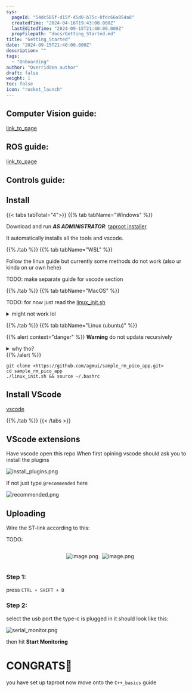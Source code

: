 ```yaml
---
sys:
  pageId: "54dc585f-d15f-45d0-b75c-8fdc66a854a8"
  createdTime: "2024-04-16T19:43:00.000Z"
  lastEditedTime: "2024-09-15T21:40:00.000Z"
  propFilepath: "docs/Getting_Started.md"
title: "Getting_Started"
date: "2024-09-15T21:40:00.000Z"
description: ""
tags:
  - "Onboarding"
author: "Overridden author"
draft: false
weight: 1
toc: false
icon: "rocket_launch"
---
```


## Computer Vision guide:

[link_to_page](86d45bc0-388b-4d26-8848-44f255f73d0e)

## ROS guide:

[link_to_page](3c76c1de-ec8f-46d6-8b0a-294005edc2d5)

## Controls guide:

## Install

{{< tabs tabTotal="4">}}
{{% tab tabName="Windows" %}}

Download and run _**AS ADMINISTRATOR**_: [taproot installer](https://github.com/Thornbots/TeachingFreshies/releases/tag/1.0)

It automatically installs all the tools and vscode.

{{% /tab %}}
{{% tab tabName="WSL" %}}

Follow the linux guide but currently some methods do not work (also ur kinda on ur own hehe)

TODO: make separate guide for vscode section

{{% /tab %}}
{{% tab tabName="MacOS" %}}

TODO: for now just read the [linux_init.sh](https://github.com/agmui/sample_rm_pico_app/blob/main/linux_init.sh)

<details>
<summary>might not work lol</summary>

`brew install libusb pkg-config`

Next install: [vscode](https://code.visualstudio.com/Download)

</details>

{{% /tab %}}
{{% tab tabName="Linux (ubuntu)" %}}

{{% alert context="danger" %}}
**Warning** do not update recursively
<details>
<summary>why tho?</summary>
There are some submodules that may go on for a while (like tinyusb) and I highly
recommend you don't need to get them.
If you want to see what submodules I update just look in `linux_init.sh`
</details>
{{% /alert %}}

```shell
git clone <https://github.com/agmui/sample_rm_pico_app.git>
cd sample_rm_pico_app
./linux_init.sh && source ~/.bashrc
```

## Install VScode

[vscode](https://code.visualstudio.com/Download)

{{% /tab %}}
{{< /tabs >}}

## VScode extensions

Have vscode open this repo
When first opining vscode should ask you to install the plugins

![install_plugins.png](https://prod-files-secure.s3.us-west-2.amazonaws.com/d518164a-d88e-44d1-a4ee-3adb3bd8bce0/89bd30f0-1825-4e77-867b-0a41ce370880/install_plugins.png?X-Amz-Algorithm=AWS4-HMAC-SHA256&X-Amz-Content-Sha256=UNSIGNED-PAYLOAD&X-Amz-Credential=ASIAZI2LB466V7KIYZSP%2F20250317%2Fus-west-2%2Fs3%2Faws4_request&X-Amz-Date=20250317T041037Z&X-Amz-Expires=3600&X-Amz-Security-Token=IQoJb3JpZ2luX2VjEOT%2F%2F%2F%2F%2F%2F%2F%2F%2F%2FwEaCXVzLXdlc3QtMiJGMEQCIFsZzGaseYl3TMRmRa6u7R5EdKyfw3LHEX62knz43K9SAiBnI03ucT8BZELAK5h6iuePidqDMaSnc1qfVf8P79yxzSr%2FAwg9EAAaDDYzNzQyMzE4MzgwNSIM%2Bf4JRZdGAt%2BaSyUuKtwD7kZq41xv%2FU7Ju3r3XYkXYqRJ8FcC6qH0eXv0UGzNIWT1GpamUlyC7q%2FrOzSMWLPufF5LoAlIPFIOYAtmVq6UNgCHr00Ssv%2Fw0jUoE2WUaL61lQ2tTz%2FblPebiFw%2FhdcD%2B1yWtTRzQqkzoX3yHGiAUl%2F9oBM9B1IfIXvTPm%2FKH6ssnxYbnxohBeKk2OJSsrwc1xBQjuUU32N52nsJM3XKhs6eifqY0eN5h9YAb6543Y%2BiJa9YRxoDmYRTKyXhEf4fXM1TKDR2312ZBtfT5TRtdoIxn6%2FDErqtmKqsPk%2B92GyWakq%2F6sGueVXvSfz%2BiYUF5ISTNoamYomVzet%2FDwsK4uZ1jvcGMWyBFDTp8IUTvzkI8dMdVXhi65BxyE1B80Mv1BSlEn8WTTTdJWWa3c%2Bib1zHP3%2FRu5ApuguCiPVnWshITM4SrTmjaVSCLtznqa2iK1x0cAvQll0v89huv2l%2BLgDIezkr5TJ06%2BSa0PUnTmgY2FOi8PxzyeXSt3w7MGVTwuI3hyKDGGk80OMoQtGIfEKkhxfG4aKaCH8WSkG%2Bz6D3mqEZCEwgpbJ4cUBKDtp9pMq%2F7lSIoRFtY%2FZO%2FCCSBnWToNjdHu2ch90Wq%2Fb%2FWviyNkHdrVn0klCqvisworzevgY6pgEHCT3vgkr%2B%2FDNJSbmquky9j%2BstmjqSlTaqRKjrtBEaMFRKCJPj4uw531Cknn4jm3QiYf7CsbM85jG16gXMGOfUNJNDsQVxAHYRJth3avgks9b3auULWNVBECr1EmYbGwegb4eggixKyflHCucGipQrzbgqIkJsUj7Q%2BQVDISncS1XA52bNhkYJegmWCrNVLfTx5h8Uv%2F0o1tCmfZKjZXzlYNLY2C%2Fa&X-Amz-Signature=fc699735d0c0279be889511d20d908123573a5e2a0995c005ee70750e4084d03&X-Amz-SignedHeaders=host&x-id=GetObject)

If not just type `@recommended` here  

![recommended.png](https://prod-files-secure.s3.us-west-2.amazonaws.com/d518164a-d88e-44d1-a4ee-3adb3bd8bce0/61e661e9-5d85-4dfc-be0d-8d2097a5e793/recommended.png?X-Amz-Algorithm=AWS4-HMAC-SHA256&X-Amz-Content-Sha256=UNSIGNED-PAYLOAD&X-Amz-Credential=ASIAZI2LB466V7KIYZSP%2F20250317%2Fus-west-2%2Fs3%2Faws4_request&X-Amz-Date=20250317T041037Z&X-Amz-Expires=3600&X-Amz-Security-Token=IQoJb3JpZ2luX2VjEOT%2F%2F%2F%2F%2F%2F%2F%2F%2F%2FwEaCXVzLXdlc3QtMiJGMEQCIFsZzGaseYl3TMRmRa6u7R5EdKyfw3LHEX62knz43K9SAiBnI03ucT8BZELAK5h6iuePidqDMaSnc1qfVf8P79yxzSr%2FAwg9EAAaDDYzNzQyMzE4MzgwNSIM%2Bf4JRZdGAt%2BaSyUuKtwD7kZq41xv%2FU7Ju3r3XYkXYqRJ8FcC6qH0eXv0UGzNIWT1GpamUlyC7q%2FrOzSMWLPufF5LoAlIPFIOYAtmVq6UNgCHr00Ssv%2Fw0jUoE2WUaL61lQ2tTz%2FblPebiFw%2FhdcD%2B1yWtTRzQqkzoX3yHGiAUl%2F9oBM9B1IfIXvTPm%2FKH6ssnxYbnxohBeKk2OJSsrwc1xBQjuUU32N52nsJM3XKhs6eifqY0eN5h9YAb6543Y%2BiJa9YRxoDmYRTKyXhEf4fXM1TKDR2312ZBtfT5TRtdoIxn6%2FDErqtmKqsPk%2B92GyWakq%2F6sGueVXvSfz%2BiYUF5ISTNoamYomVzet%2FDwsK4uZ1jvcGMWyBFDTp8IUTvzkI8dMdVXhi65BxyE1B80Mv1BSlEn8WTTTdJWWa3c%2Bib1zHP3%2FRu5ApuguCiPVnWshITM4SrTmjaVSCLtznqa2iK1x0cAvQll0v89huv2l%2BLgDIezkr5TJ06%2BSa0PUnTmgY2FOi8PxzyeXSt3w7MGVTwuI3hyKDGGk80OMoQtGIfEKkhxfG4aKaCH8WSkG%2Bz6D3mqEZCEwgpbJ4cUBKDtp9pMq%2F7lSIoRFtY%2FZO%2FCCSBnWToNjdHu2ch90Wq%2Fb%2FWviyNkHdrVn0klCqvisworzevgY6pgEHCT3vgkr%2B%2FDNJSbmquky9j%2BstmjqSlTaqRKjrtBEaMFRKCJPj4uw531Cknn4jm3QiYf7CsbM85jG16gXMGOfUNJNDsQVxAHYRJth3avgks9b3auULWNVBECr1EmYbGwegb4eggixKyflHCucGipQrzbgqIkJsUj7Q%2BQVDISncS1XA52bNhkYJegmWCrNVLfTx5h8Uv%2F0o1tCmfZKjZXzlYNLY2C%2Fa&X-Amz-Signature=32640784e5eab60f85f8b6b8d26fe4d296004ea872da76d4b193524a5a718239&X-Amz-SignedHeaders=host&x-id=GetObject)

## Uploading

Wire the ST-link according to this:

TODO:

<div style="display: flex;flex-direction: row; column-gap:10px; max-width: 630px;justify-content: center;">
<div>

![image.png](https://prod-files-secure.s3.us-west-2.amazonaws.com/d518164a-d88e-44d1-a4ee-3adb3bd8bce0/210ecb78-1116-4d7b-b9b7-2292f66fa2c2/image.png?X-Amz-Algorithm=AWS4-HMAC-SHA256&X-Amz-Content-Sha256=UNSIGNED-PAYLOAD&X-Amz-Credential=ASIAZI2LB466WUUTB6FA%2F20250317%2Fus-west-2%2Fs3%2Faws4_request&X-Amz-Date=20250317T041039Z&X-Amz-Expires=3600&X-Amz-Security-Token=IQoJb3JpZ2luX2VjEOT%2F%2F%2F%2F%2F%2F%2F%2F%2F%2FwEaCXVzLXdlc3QtMiJHMEUCIC02I845Flje2VG7FOvXX5PN8JGdAKOv5IxQ4U2EKmiJAiEAkqb2TJS9fO73CnIaHYR3T0aSj%2B4ys1vFlV%2FVYBfb%2Bp8q%2FwMIPRAAGgw2Mzc0MjMxODM4MDUiDDSd%2B%2BLipnzDvX2sISrcA%2FqBQeqplbmMGNkNpOzl9toe3TJWyZNUK3jLdlj6qnKERenO%2BAa8tYIlhiits9vPz0hvC2icVyLoOhRmEM58C%2BUe8PiQDiIVyq%2F%2FIHLYYlxpzH7zLb411qeviiMG%2Fiunbm%2FiaiB2UqWxP6hN6x0joihCM4AXBG6hlsdXpNRYWp7sw2vUy%2FIsnFTULUyK4ohm1wlr%2B0JUdihVcoeO6ZlHDV8p%2BcFPGmZMcscWi%2FLCiFYbWV%2FpvWlcexfqBqdxDIDPuVK44DNLegDQR%2F3XLotqRfIChRN0oRGv1B9hacAaWHZPA2%2FeHKuZqJxxyAywNvZl7BcTMZ%2BydK3Y0nVCuo0ybjLM1ifJkWqwbhjAkq2fJRO3WC8yVOdisBKBmlLwjOBxBrafQchm5zPqwYPD5nbwxib7M7re5C7jgrnmxPBNIB8VAWjmw5pnMwdqr6%2BQrMgTIuW8ug4lQnnXSvCDaZvjnWmhiPz1LZa5nK8PGVPL13T1HEVIal9OBoZZufJKE%2FeL2l9iKdj2wv55mhRUUzZO%2FkFmkAEFlHPgQ%2BaHjSaYdCyYiz4c0X9IQo2vY4%2FaMFP93CqC3gp2h1mgZ5QNZ9WGV85MUxIs%2Flo0U7wzAH%2BD1aJtvF2hMQNpEEl0A3F3MJu83r4GOqUBkarr7lXTeMI17WqtOsX8%2FcP7wrbhblyNqxLVGJJ3X3wm9Hhn9pUnhu9gfyuw09CP9jYd4fPzTuhis0USTo8aX1BMi1esOBPIzjPnIaDvmvzhk3zDoRlcvhGgR75XS4peNzNeOxO1FmOtV1p7itQZ%2Fg660eRMEZ7k1jUtAEyVgghbuPweRK6JEjjG9tS7le96Hy%2BUwsNJ4lGGyHt8DIHaPLR64WP3&X-Amz-Signature=a86682679999e42b580eee48578463206684e307ceca9121efec61c21170bc3e&X-Amz-SignedHeaders=host&x-id=GetObject)

</div>
<div>

![image.png](https://prod-files-secure.s3.us-west-2.amazonaws.com/d518164a-d88e-44d1-a4ee-3adb3bd8bce0/33a0fd0f-8ca6-4a86-8e09-26e95ded1fff/image.png?X-Amz-Algorithm=AWS4-HMAC-SHA256&X-Amz-Content-Sha256=UNSIGNED-PAYLOAD&X-Amz-Credential=ASIAZI2LB4663XW6MYLE%2F20250317%2Fus-west-2%2Fs3%2Faws4_request&X-Amz-Date=20250317T041040Z&X-Amz-Expires=3600&X-Amz-Security-Token=IQoJb3JpZ2luX2VjEOT%2F%2F%2F%2F%2F%2F%2F%2F%2F%2FwEaCXVzLXdlc3QtMiJGMEQCIFI6EbO1eR9297Ok1ZVql%2FWcmN9JFXZA1zbn9Mc97ankAiBhMKbSkY7STV5mt7GeHy91TzSN7IpM%2BQX%2BK5cGm6LsWCr%2FAwg9EAAaDDYzNzQyMzE4MzgwNSIMJdiiPOL2a6YR7NsCKtwDV9jwuV15he9ef3jlz%2BDl%2F8CeHgVbpFQu9jhcYhwQGElm5PeXUYnecjuVl1ZEVS91wFIBom%2BvTYhAwEVFZ%2Fi%2B5HzWNOny0CVjRi6x4X%2BdndiioQFVanYLycRXJ2bAcZRYOhKbME6%2FaylWw2OVYIus8MkPHjt8GV2ay3bo7OazNyeQ%2FHoMDZR2fkeETsloYJlkMuv6jaMGJcqpyg9ThR6tDJjuOpx3kKivwYdWfosxT1BMsT0kfWxbBgLwO8XwB2lTXAo9%2FDxkW8Q9IlgTFKeae1IxnA5hxkiV1dCq5L8UfRdfs78L6kR98uTWX6z%2F6YvQFw0AKHxbZZE6l6hHF90abVgwgf%2B967aS5o0rqd6cob24%2FltIg5TAFMR%2BsF8TcUPwoDaylno9FF2Mscaqn%2BTGuRsiZKsWQ3bcgw60u61%2FGMMbylqqPKn1rzSDoHXEsUVXhqxOFyzIqcyIY5CtYN0jZJqdeLtB59wvWETamiFMaCBCAu%2FzDq49UoLVErA0nw39q8lfJH2yQBj87m6joVnkBHbvX4rvPCgabwXGjoUMVN0zYYhcU9aY5CybK1TaIGOh1iA1oHaqIuj43a%2Fk28v56NzQrmHeSstDzRn3qCekZ6qnI27mA9jyV%2Fi2aigw7rzevgY6pgGVQKDT0fqsUsJSc5xWHB81AS7LAdKUn2E5J9g3r2GRSPtWcZ6v%2FBzLMu2QxOOVehYgd3Q2UCAIrOE1dv1UijfADLne1N7zEo%2Bve83bK5eWPhFjww9WbBevRcWAW%2BwQRG%2FKXvBhzG1QgbPne8keNu21rmiQIdgqW399Ip8s%2FVHMLUNXDT5mT1wPeJ9ZYmJRN8NDJgErWjyM%2FwXsqX5Z9pf7Y3h2csr1&X-Amz-Signature=ae68e0ff5eda267eeeecef61c5c4cece3163d156d8ece8eb52937379ca1b2da3&X-Amz-SignedHeaders=host&x-id=GetObject)

</div>
</div>

### Step 1:

press `CTRL + SHIFT + B`

### Step 2:

select the usb port the type-c is plugged in it should look like this:

![serial_monitor.png](https://prod-files-secure.s3.us-west-2.amazonaws.com/d518164a-d88e-44d1-a4ee-3adb3bd8bce0/f03f4774-05d4-4393-b6a0-d5efb6d315ab/serial_monitor.png?X-Amz-Algorithm=AWS4-HMAC-SHA256&X-Amz-Content-Sha256=UNSIGNED-PAYLOAD&X-Amz-Credential=ASIAZI2LB466V7KIYZSP%2F20250317%2Fus-west-2%2Fs3%2Faws4_request&X-Amz-Date=20250317T041037Z&X-Amz-Expires=3600&X-Amz-Security-Token=IQoJb3JpZ2luX2VjEOT%2F%2F%2F%2F%2F%2F%2F%2F%2F%2FwEaCXVzLXdlc3QtMiJGMEQCIFsZzGaseYl3TMRmRa6u7R5EdKyfw3LHEX62knz43K9SAiBnI03ucT8BZELAK5h6iuePidqDMaSnc1qfVf8P79yxzSr%2FAwg9EAAaDDYzNzQyMzE4MzgwNSIM%2Bf4JRZdGAt%2BaSyUuKtwD7kZq41xv%2FU7Ju3r3XYkXYqRJ8FcC6qH0eXv0UGzNIWT1GpamUlyC7q%2FrOzSMWLPufF5LoAlIPFIOYAtmVq6UNgCHr00Ssv%2Fw0jUoE2WUaL61lQ2tTz%2FblPebiFw%2FhdcD%2B1yWtTRzQqkzoX3yHGiAUl%2F9oBM9B1IfIXvTPm%2FKH6ssnxYbnxohBeKk2OJSsrwc1xBQjuUU32N52nsJM3XKhs6eifqY0eN5h9YAb6543Y%2BiJa9YRxoDmYRTKyXhEf4fXM1TKDR2312ZBtfT5TRtdoIxn6%2FDErqtmKqsPk%2B92GyWakq%2F6sGueVXvSfz%2BiYUF5ISTNoamYomVzet%2FDwsK4uZ1jvcGMWyBFDTp8IUTvzkI8dMdVXhi65BxyE1B80Mv1BSlEn8WTTTdJWWa3c%2Bib1zHP3%2FRu5ApuguCiPVnWshITM4SrTmjaVSCLtznqa2iK1x0cAvQll0v89huv2l%2BLgDIezkr5TJ06%2BSa0PUnTmgY2FOi8PxzyeXSt3w7MGVTwuI3hyKDGGk80OMoQtGIfEKkhxfG4aKaCH8WSkG%2Bz6D3mqEZCEwgpbJ4cUBKDtp9pMq%2F7lSIoRFtY%2FZO%2FCCSBnWToNjdHu2ch90Wq%2Fb%2FWviyNkHdrVn0klCqvisworzevgY6pgEHCT3vgkr%2B%2FDNJSbmquky9j%2BstmjqSlTaqRKjrtBEaMFRKCJPj4uw531Cknn4jm3QiYf7CsbM85jG16gXMGOfUNJNDsQVxAHYRJth3avgks9b3auULWNVBECr1EmYbGwegb4eggixKyflHCucGipQrzbgqIkJsUj7Q%2BQVDISncS1XA52bNhkYJegmWCrNVLfTx5h8Uv%2F0o1tCmfZKjZXzlYNLY2C%2Fa&X-Amz-Signature=47569b98273eb668a289bc07121d8bf13562fbf27966576272253c45f2962da2&X-Amz-SignedHeaders=host&x-id=GetObject)

then hit **Start Monitoring**

# CONGRATS🎉

you have set up taproot now move onto the `C++_basics` guide
